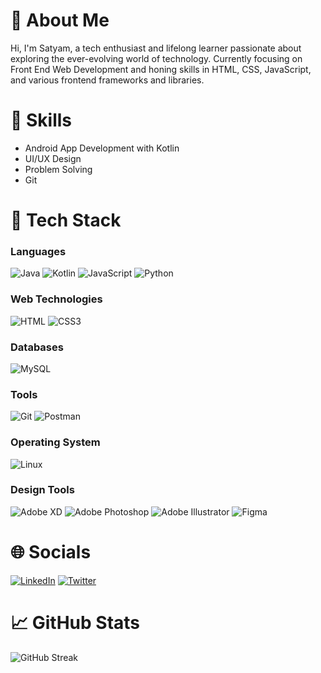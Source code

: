 # 👋 About Me
Hi, I'm Satyam, a tech enthusiast and lifelong learner passionate about exploring the ever-evolving world of technology. Currently focusing on Front End Web Development and honing skills in HTML, CSS, JavaScript, and various frontend frameworks and libraries.

# 💼 Skills
- Android App Development with Kotlin
- UI/UX Design
- Problem Solving
- Git

# 🚀 Tech Stack
### Languages
  ![Java](https://img.shields.io/badge/Java-ED8B00?style=for-the-badge&logo=java&logoColor=white)
  ![Kotlin](https://img.shields.io/badge/Kotlin-095D5?style=for-the-badge&logo=kotlin&logoColor=white)
  ![JavaScript](https://img.shields.io/badge/JavaScript-323330?style=for-the-badge&logo=javascript&logoColor=F7DF1E)
  ![Python](https://img.shields.io/badge/Python-3670A0?style=for-the-badge&logo=python&logoColor=ffdd54)

### Web Technologies
  ![HTML](https://img.shields.io/badge/HTML-E34F26?style=for-the-badge&logo=html5&logoColor=white)
  ![CSS3](https://img.shields.io/badge/CSS3-1572B6?style=for-the-badge&logo=css3&logoColor=white)

### Databases
  ![MySQL](https://img.shields.io/badge/MySQL-00f?style=for-the-badge&logo=mysql&logoColor=white)

### Tools
  ![Git](https://img.shields.io/badge/Git-fc6d26?style=for-the-badge&logo=git&logoColor=white)
  ![Postman](https://img.shields.io/badge/Postman-FF6C37?style=for-the-badge&logo=postman&logoColor=white)

### Operating System
  ![Linux](https://img.shields.io/badge/Linux-FCC624?style=for-the-badge&logo=linux&logoColor=black)

### Design Tools
  ![Adobe XD](https://img.shields.io/badge/Adobe%20XD-470137?style=for-the-badge&logo=Adobe%20XD&logoColor=#FF61F6)
  ![Adobe Photoshop](https://img.shields.io/badge/Adobe%20Photoshop-31A8FF?style=for-the-badge&logo=adobephotoshop&logoColor=white)
  ![Adobe Illustrator](https://img.shields.io/badge/Adobe%20Illustrator-FF9A00?style=for-the-badge&logo=adobeillustrator&logoColor=white)
  ![Figma](https://img.shields.io/badge/Figma-F24E1E?style=for-the-badge&logo=figma&logoColor=white)

# 🌐 Socials
[![LinkedIn](https://img.shields.io/badge/LinkedIn-0077B5?style=for-the-badge&logo=linkedin&logoColor=white)](https://linkedin.com/in/dev-satyamthakur) 
[![Twitter](https://img.shields.io/badge/Twitter-1DA1F2?style=for-the-badge&logo=twitter&logoColor=white)](https://twitter.com/satyamthakur_tw)

# 📈 GitHub Stats
![GitHub Streak](https://github-readme-streak-stats.herokuapp.com/?user=dev-satyamthakur&theme=dark)
